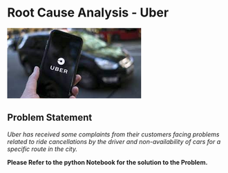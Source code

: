 # Root Cause Analysis - Uber 

![Img](./Images/UberImg.jpg)
## Problem Statement
*Uber has received some complaints from their customers facing problems related to ride cancellations by the driver and non-availability of cars for a specific route in the city.* 

**Please Refer to the python Notebook for the solution to the Problem.**


